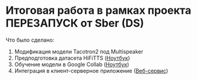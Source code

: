# Итоговая работа в рамках проекта ПЕРЕЗАПУСК от Sber (DS)

Что было сделано:
1. Модификация модели Tacotron2 под Multispeaker
2. Предподготовка датасета HiFiTTS ([Ноутбук](https://github.com/ViktorKrasnorutskiy/tacotron2_hifitts/blob/main/train/prepare_dataset.ipynb))
4. Обучение модели в Google Collab ([Ноутбук](https://github.com/ViktorKrasnorutskiy/tacotron2_hifitts/blob/main/train/train.ipynb))
5. Интеграция в клиент-серверное приложение ([Веб-сервис](https://github.com/ViktorKrasnorutskiy/tacotron2_hifitts/tree/main/app))
